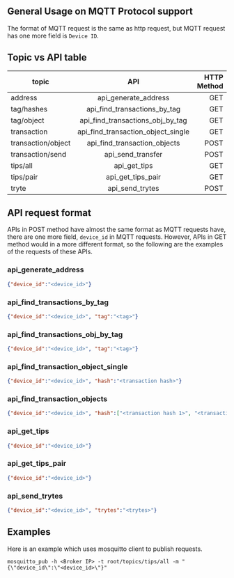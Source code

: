 ## General Usage on MQTT Protocol support
The format of MQTT request is the same as http request, but MQTT request has one more field is `Device ID`.

## Topic vs API table

| topic                   | API                                | HTTP Method   |
| -------------           |:-------------:                     | -------------:|
| address                 | api_generate_address               | GET           |
| tag/hashes              | api_find_transactions_by_tag       | GET           |
| tag/object              | api_find_transactions_obj_by_tag   | GET           |
| transaction             | api_find_transaction_object_single | GET           |
| transaction/object      | api_find_transaction_objects       | POST          |
| transaction/send        | api_send_transfer                  | POST          |
| tips/all                | api_get_tips                       | GET           |
| tips/pair               | api_get_tips_pair                  | GET           |
| tryte                   | api_send_trytes                    | POST          |

## API request format
APIs in POST method have almost the same format as MQTT requests have, there are one more field, `device_id` in MQTT requests.
However, APIs in GET method would in a more different format, so the following are the examples of the requests of these APIs.

### api_generate_address
```json
{"device_id":"<device_id>"}
```
### api_find_transactions_by_tag
```json
{"device_id":"<device_id>", "tag":"<tag>"}
```
### api_find_transactions_obj_by_tag
```json
{"device_id":"<device_id>", "tag":"<tag>"}
```
### api_find_transaction_object_single
```json
{"device_id":"<device_id>", "hash":"<transaction hash>"}
```
### api_find_transaction_objects
```json
{"device_id":"<device_id>", "hash":["<transaction hash 1>", "<transaction hash 2>", "..."]}
```
### api_get_tips
```json
{"device_id":"<device_id>"}
```
### api_get_tips_pair
```json
{"device_id":"<device_id>"}
```
### api_send_trytes
```json
{"device_id":"<device_id>", "trytes":"<trytes>"}
```

## Examples
Here is an example which uses mosquitto client to publish requests.
```
mosquitto_pub -h <Broker IP> -t root/topics/tips/all -m "{\"device_id\":\"<device_id>\"}"
```
